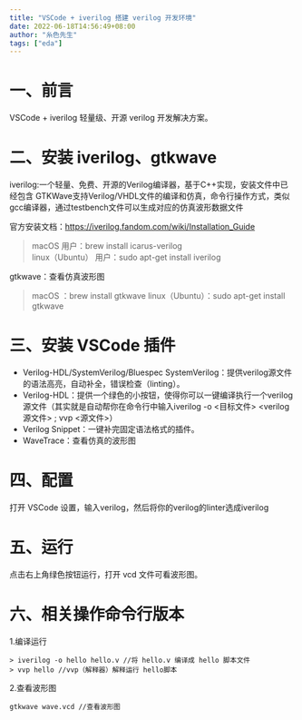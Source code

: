 ```yaml
---
title: "VSCode + iverilog 搭建 verilog 开发环境"
date: 2022-06-18T14:56:49+08:00
author: "糸色先生"
tags: ["eda"]
---
```


# 一、前言

VSCode + iverilog 轻量级、开源 verilog 开发解决方案。

# 二、安装 iverilog、gtkwave

iverilog:一个轻量、免费、开源的Verilog编译器，基于C++实现，安装文件中已经包含 GTKWave支持Verilog/VHDL文件的编译和仿真，命令行操作方式，类似gcc编译器，通过testbench文件可以生成对应的仿真波形数据文件

官方安装文档：<https://iverilog.fandom.com/wiki/Installation_Guide>

> macOS 用户：brew install icarus-verilog  
> linux（Ubuntu） 用户：sudo apt-get install iverilog

gtkwave：查看仿真波形图

> macOS ：brew install gtkwave
> linux（Ubuntu）：sudo apt-get install gtkwave 


# 三、安装 VSCode 插件

- Verilog-HDL/SystemVerilog/Bluespec SystemVerilog：提供verilog源文件的语法高亮，自动补全，错误检查（linting）。
- Verilog-HDL：提供一个绿色的小按钮，使得你可以一键编译执行一个verilog源文件（其实就是自动帮你在命令行中输入iverilog -o <目标文件> <verilog源文件> ; vvp <源文件>）
- Verilog Snippet：一键补完固定语法格式的插件。
- WaveTrace：查看仿真的波形图

# 四、配置

打开 VSCode 设置，输入verilog，然后将你的verilog的linter选成iverilog

# 五、运行

点击右上角绿色按钮运行，打开 vcd 文件可看波形图。


# 六、相关操作命令行版本

1.编译运行
```
> iverilog -o hello hello.v //将 hello.v 编译成 hello 脚本文件
> vvp hello //vvp（解释器）解释运行 hello脚本
```

2.查看波形图

```
gtkwave wave.vcd //查看波形图
```